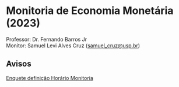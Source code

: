 # Monitoria de Economia Monetária (2023)
Professor: Dr. Fernando Barros Jr
<br>
Monitor: Samuel Levi Alves Cruz (samuel_cruz@usp.br)
<br>

## Avisos

[Enquete definição Horário Monitoria](https://docs.google.com/forms/d/e/1FAIpQLSczzYxPu7SzLmeh9EqoUAIXtHxwuPTVMLI70nS-nbaPt_txSQ/viewform)

